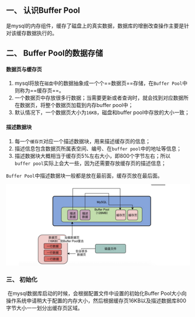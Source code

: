 ## 一、 认识Buffer Pool

​	是mysql的内存组件，缓存了磁盘上的真实数据，数据库的增删改查操作主要是针对该缓存数据执行的。

## 二、 Buffer Pool的数据存储

#### 数据页与缓存页

1. mysql将放在`磁盘`中的数据抽象成一个个==数据页==存储，在`Buffer Pool`中则称为==缓存页==。
2. 一个数据页中存放很多行数据；当需要更新或者查询时，就会找到对应数据所在数据页，将整个数据页加载到内存buffer pool中；
3. 默认情况下，一个数据页大小为`16KB`，磁盘和buffer pool中存放的大小一致；

#### 描述数据块

1. 每一个`缓存页`对应一个描述数据块，用来描述缓存页的信息；
2. 描述信息包含数据页所属表空间、编号、在`buffer pool`中的地址等信息；
3. 描述数据块大概相当于缓存页5%左右大小，即800个字节左右；所以`buffer pool`实际上会大一些，因为还需要存放缓存页的描述信息；

`Buffer Pool`中描述数据块一般都是放在最前面，缓存页放在最后面。

![image-20220518141838207](img/image-20220518141838207.png)

### 三、 初始化

​	在mysql数据库启动的时候，会根据配置文件中设置的初始化Buffer Pool大小向操作系统申请稍大于配置的内存大小，然后根据缓存页16KB以及描述数据库800字节大小一一划分出缓存页区域。